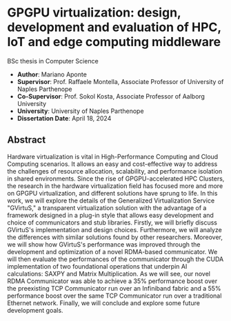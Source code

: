 # GPGPU virtualization: design, development and evaluation of HPC, IoT and edge computing middleware
BSc thesis in Computer Science

* **Author**: Mariano Aponte <br />
* **Supervisor**: Prof. Raffaele Montella, Associate Professor of University of Naples Parthenope <br />
* **Co-Supervisor**: Prof. Sokol Kosta, Associate Professor of Aalborg University <br />
* **University**: University of Naples Parthenope <br />
* **Dissertation Date**: April 18, 2024

## Abstract

Hardware virtualization is vital in High-Performance Computing and Cloud Computing scenarios. It allows an easy and cost-effective way to address the challenges of resource allocation, scalability, and performance isolation in shared environments. Since the rise of GPGPU-accelerated HPC Clusters, the research in the hardware virtualization field has focused more and more on GPGPU virtualization, and different solutions have sprung to life. In this work, we will explore the details of the Generalized Virtualization Service "GVirtuS," a transparent virtualization solution with the advantage of a framework designed in a plug-in style that allows easy development and choice of communicators and stub libraries. Firstly, we will briefly discuss GVirtuS's implementation and design choices. Furthermore, we will analyze the differences with similar solutions found by other researchers. Moreover, we will show how GVirtuS's performance was improved through the development and optimization of a novel RDMA-based communicator. We will then evaluate the performances of the communicator through the CUDA implementation of two foundational operations that underpin AI calculations: SAXPY and Matrix Multiplication. As we will see, our novel RDMA Communicator was able to achieve a 35\% performance boost over the preexisting TCP Communicator run over an Infiniband fabric and a 55\% performance boost over the same TCP Communicator run over a traditional Ethernet network. Finally, we will conclude and explore some future development goals.
